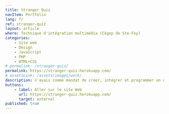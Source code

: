 ```yaml
---
title: Stranger Quiz
navItem: Portfolio
lang: fr
ref: stranger-quiz
layout: article
where: Technique d'intégration multimédia (Cégep de Ste-Foy)
categories:
    - Site web
    - Design
    - JavaScript
    - PHP
    - HTML+CSS
# permalink: /stranger-quiz/
permalink: https://stranger-quiz.herokuapp.com/
# assetsLink: /assets/images/work/
description: J'avais comme mandat de créer, intégrer et programmer un quiz interactif s’appuyant sur les _Service Workers_ sur le sujet de mon choix. Le quiz devait être accessible pour tous, avec un accent sur les contrôles par clavier. Il fallait aussi que le quiz soit lisible par un lecteur d’écran. Le projet devait être le plus léger possible, car grâce aux _Progressive Web Apps_, les utilisateurs d’appareils mobiles pouvaient l’installer sur leur terminal. C’est pourquoi j’ai utilisé le format d’image WebP qui est jusqu’à 26% plus petit en taille comparée au PNG et au JPEG.
buttons:
    - label: Aller sur le site Web
      url: https://stranger-quiz.herokuapp.com/
      target: external
published: true
---
```


